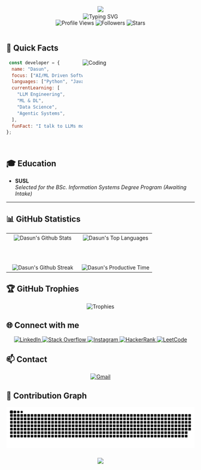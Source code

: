 <div align="center">
  <img height="150" src="https://github.com/7oSkaaa/7oSkaaa/blob/main/Images/about_me.gif?raw=true"/>
</div>

<div align="center">
  <img src="https://readme-typing-svg.herokuapp.com?font=Fira+Code&pause=1000&color=00FF00&center=true&vCenter=true&width=600&height=100&lines=Hi+👋,+I'm+Dasun;AI/ML+Enthusiast;Always+Learning+New+Things" alt="Typing SVG" />
</div>

<div align="center">
  <img src="https://komarev.com/ghpvc/?username=dasunmihiranga&style=for-the-badge&color=00ff00" alt="Profile Views" />
  <img src="https://img.shields.io/github/followers/dasunmihiranga?style=for-the-badge&color=00ff00" alt="Followers" />
  <img src="https://img.shields.io/github/stars/dasunmihiranga?style=for-the-badge&color=00ff00" alt="Stars" />
</div>

<br>

## 🚀 Quick Facts

<img align="right" alt="Coding" width="300" src="https://i.pinimg.com/originals/81/17/8b/81178b47a8598f0c81c4799f2cdd4057.gif">

```javascript
 const developer = {
  name: "Dasun",
  focus: ["AI/ML Driven Software Development"],
  languages: ["Python", "Java", "TypeScript", "JavaScript", "Dart"],
  currentLearning: [
    "LLM Engineering",
    "ML & DL",
    "Data Science",
    "Agentic Systems",
  ],
  funFact: "I talk to LLMs more than people—and they understand me better."
};


```

<br>

## 🎓 Education

-   **SUSL**  
    _Selected for the BSc. Information Systems Degree Program (Awaiting Intake)_
---

## 📊 GitHub Statistics

<table align="center">
<tr border="none">
<td width="50%" align="center">
  
  <img align="center" src="https://github-readme-stats.vercel.app/api?username=dasunmihiranga&theme=radical&show_icons=true&count_private=true&hide_border=true&title_color=00FF00&icon_color=00FF00&text_color=c9d1d9&bg_color=0d1117" alt="Dasun's Github Stats" />
  
  <br></br>

<img src="https://streak-stats.demolab.com?user=dasunmihiranga&theme=radical&hide_border=true&background=0D1117&stroke=00FF00&ring=00FF00&fire=FF0000&currStreakLabel=00FF00&sideLabels=00FF00&dates=c9d1d9" alt="Dasun's Github Streak" />
</td>

<td width="50%" align="center">

  <img align="center" src="https://github-readme-stats.vercel.app/api/top-langs/?username=dasunmihiranga&theme=radical&hide_border=true&layout=compact&langs_count=16&bg_color=0d1117&title_color=00FF00&text_color=c9d1d9" alt="Dasun's Top Languages" />
  
  <br></br>
  
  <img src="https://github-profile-summary-cards.vercel.app/api/cards/productive-time?username=dasunmihiranga&theme=github_dark&utcOffset=8" alt="Dasun's Productive Time" />
  
</td>
</tr>
</table>


<!-- GitHub Activity Graph -->
<!-- <table align="center">
<tr border="none">
<td align="center" width="100%">

<img src="https://github-readme-activity-graph.vercel.app/graph?username=dasunmihiranga&custom_title=Dasun's%20GitHub%20Activity%20Graph&bg_color=0D1117&color=00FF00&line=00FF00&point=FF0000&area=true&hide_border=true" alt="Dasun's Github Activity Graph" />

</td>
</tr>
</table>  -->



<!-- Detailed Language Stats -->
<!--<table align="center">
<tr border="none">
<td align="center" width="100%">

<div align="center">
  <img src="https://github-profile-summary-cards.vercel.app/api/cards/repos-per-language?username=dasunmihiranga&theme=github_dark" alt="Repos per Language" />
  <img src="https://github-profile-summary-cards.vercel.app/api/cards/most-commit-language?username=dasunmihiranga&theme=github_dark" alt="Most Commit Languages" />
</div>

</td>
</tr>
</table> -->

<!-- Profile Summary -->
<!-- <table align="center">
<tr border="none">
<td align="center" width="100%">

<img src="https://github-profile-summary-cards.vercel.app/api/cards/profile-details?username=dasunmihiranga&theme=github_dark" alt="Dasun's Profile Summary" />

</td>
</tr>
</table> -->




<!-- Language Progress Bars -->
<!-- <div align="center">
  
![JavaScript](https://img.shields.io/badge/JavaScript-85%25-brightgreen?style=for-the-badge&logo=javascript)
![TypeScript](https://img.shields.io/badge/TypeScript-80%25-brightgreen?style=for-the-badge&logo=typescript)
![Python](https://img.shields.io/badge/Python-75%25-yellow?style=for-the-badge&logo=python)
![Java](https://img.shields.io/badge/Java-70%25-yellow?style=for-the-badge&logo=java)
![HTML5](https://img.shields.io/badge/HTML5-95%25-brightgreen?style=for-the-badge&logo=html5)
![CSS3](https://img.shields.io/badge/CSS3-90%25-brightgreen?style=for-the-badge&logo=css3)
![React](https://img.shields.io/badge/React-85%25-brightgreen?style=for-the-badge&logo=react)
![Angular](https://img.shields.io/badge/Angular-80%25-yellow?style=for-the-badge&logo=angular)
![Node.js](https://img.shields.io/badge/Node.js-75%25-yellow?style=for-the-badge&logo=node.js)
![MySQL](https://img.shields.io/badge/MySQL-85%25-brightgreen?style=for-the-badge&logo=mysql)

</div> -->
<!--
<div align="center">

### 📈 Weekly Development Breakdown

```text
JavaScript   15 hrs 41 mins  ███████████▓░░░░░░░░░░  48.8%
TypeScript   8 hrs 15 mins   ██████▒░░░░░░░░░░░░░░  25.7%
HTML         4 hrs 12 mins   ███▓░░░░░░░░░░░░░░░░░  13.1%
CSS          2 hrs 45 mins   ██▒░░░░░░░░░░░░░░░░░░   8.6%
JSON         1 hr 22 mins    █▒░░░░░░░░░░░░░░░░░░░   4.3%
```

</div> -->

## 🏆 GitHub Trophies
<div align="center">
  <img src="https://github-profile-trophy.vercel.app/?username=dasunmihiranga&theme=radical&no-frame=true&no-bg=false&margin-w=4&row=1" alt="Trophies"/>
</div>

<!-- ## 💻 Tech Stack

![Tech Stack](https://skillicons.dev/icons?i=js,ts,react,angular,nodejs,express,java,spring,python,flutter,dart,aws,git,figma,bootstrap,tailwind,sass,html,css,mysql&perline=10&theme=dark)
-->

## 🌐 Connect with me

<div align="center">
  <a href="https://linkedin.com/in/dasun-weerakoon" target="_blank">
    <img src="https://img.shields.io/badge/LinkedIn-%230077B5.svg?style=for-the-badge&logo=linkedin&logoColor=white" alt="LinkedIn"/>
  </a>
  <a href="https://stackoverflow.com/users/24064543" target="_blank">
    <img src="https://img.shields.io/badge/-Stackoverflow-FE7A16?style=for-the-badge&logo=stack-overflow&logoColor=white" alt="Stack Overflow"/>
  </a>
  <a href="https://instagram.com/dasun_mihiranga_weerakoon" target="_blank">
    <img src="https://img.shields.io/badge/Instagram-%23E4405F.svg?style=for-the-badge&logo=Instagram&logoColor=white" alt="Instagram"/>
  </a>
  <a href="https://www.hackerrank.com/da12345sun" target="_blank">
    <img src="https://img.shields.io/badge/-Hackerrank-2EC866?style=for-the-badge&logo=HackerRank&logoColor=white" alt="HackerRank"/>
  </a>
  <a href="https://www.leetcode.com/dasunmihiranga" target="_blank">
    <img src="https://img.shields.io/badge/LeetCode-000000?style=for-the-badge&logo=LeetCode&logoColor=#d16c06" alt="LeetCode"/>
  </a>
</div>



## 📫 Contact
<div align="center">
  <a href="mailto:dasunweerakoon99@gmail.com">
    <img src="https://img.shields.io/badge/Gmail-D14836?style=for-the-badge&logo=gmail&logoColor=white" alt="Gmail"/>
  </a>
</div>

## 🐍 Contribution Graph
<div align="center">
  <img src="https://github.com/dasunmihiranga/dasunmihiranga/blob/output/github-snake-dark.svg" alt="Snake animation" />
</div>

<!--
<div align="center">
  <h3>✍️ Random Dev Quote</h3>
  <img src="https://readme-jokes.vercel.app/api?theme=radical" alt="Jokes Card" />
</div>

--->

<h3 align="center">
    <img src="https://readme-typing-svg.herokuapp.com?font=Fira+Code&duration=2000&pause=1000&color=00FF00&center=true&vCenter=true&repeat=false&width=435&lines=Thanks+for+visiting!+✌️">
</h3>

